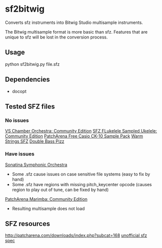 # sf2bitwig

Converts sfz instruments into Bitwig Studio multisample instruments.

The Bitwig multisample format is more basic than sfz. Features that are unique to sfz will be lost in the conversion process.

## Usage
python sf2bitwig.py file.sfz

## Dependencies
* docopt

## Tested SFZ files

### No issues

[VS Chamber Orchestra: Community Edition](https://github.com/sgossner/VSCO-2-CE)
[SFZ FLukelele Sampled Ukelele: Community Edition](http://patcharena.com/sfz-flukelele-sampled-ukelele-sfz-format/)
[PatchArena Free Casio CK-10 Sample Pack](http://patcharena.com/free-casio-ck-10-sample-pack/)
[Warm Strings SFZ](http://patcharena.com/downloads/comment.php?dlid=1247)
[Double Bass Pizz](http://patcharena.com/downloads/comment.php?dlid=1256)

### Have issues

[Sonatina Symphonic Orchestra](http://sso.mattiaswestlund.net/download.html)
* Some .sfz cause issues on case sensitive file systems (easy to fix by hand)
* Some .sfz have regions with missing pitch_keycenter opcode (causes region to play out of tune, can be fixed by hand)

[PatchArena Marimba: Community Edition](http://patcharena.com/free-marimba-samples-patcharena-marimba-in-sfz-format/)
* Resulting multisample does not load

## SFZ resources
http://patcharena.com/downloads/index.php?subcat=168
[unofficial sfz spec](http://drealm.info/sfz/plj-sfz.xhtml)
